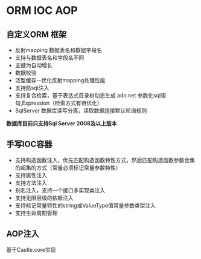 ORM IOC AOP
===

## 自定义ORM 框架

- 反射mapping 数据表名和数据字段名
- 支持与数据表名和字段名不同
- 主键为自动增长 
- 数据校验
- 泛型缓存--优化反射mapping处理性能
- 支持防sql注入
- 支持复合检索，基于表达式目录树动态生成 ado.net 参数化sql语句,Expression（检索方式有待优化）
- SqlServer 数据库读写分离，读取数据连接默认轮询规则
 
 **数据库目前只支持Sql Server 2008及以上版本**


## 手写IOC容器
- 支持构造函数注入，优先匹配构造函数特性方式，然后匹配构造函数参数合集的超集的方式（常量必须标记常量参数特性）
- 支持属性注入
- 支持方法注入
- 别名注入，支持一个接口多实现类注入
- 支持无限层级的依赖注入
- 支持标记常量特性的string或ValueType值常量参数类型注入
- 支持生命周期管理
 

## AOP注入
基于Castle.core实现



